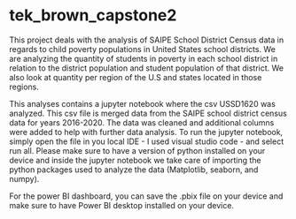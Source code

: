 # tek_brown_capstone2

This project deals with the analysis of SAIPE School District Census data in regards to child poverty populations in United States school districts. We are analyzing the quantity of students in poverty in each school district in relation to the district population and student population of that district. We also look at quantity per region of the U.S and states located in those regions.

This analyses contains a jupyter notebook where the csv USSD1620 was analyzed. This csv file is merged data from the SAIPE school district census data for years 2016-2020. The data was cleaned and additional columns were added to help with further data analysis. To run the jupyter notebook, simply open the file in you local IDE - I used visual studio code - and select run all. Please make sure to have a version of python installed on your device and inside the jupyter notebook we take care of importing the python packages used to analyze the data (Matplotlib, seaborn, and numpy). 

For the power BI dashboard, you can save the .pbix file on your device and make sure to have Power BI desktop installed on your device.

